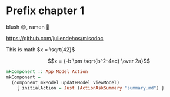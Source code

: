 
# Prefix chapter 1

blush :blush:, ramen :ramen:

<https://github.com/juliendehos/misodoc>

This is math $x = \sqrt{42}$

$$x = {-b \pm \sqrt{b^2-4ac} \over 2a}$$

```hs
mkComponent :: App Model Action
mkComponent = 
  (component mkModel updateModel viewModel)
    { initialAction = Just (ActionAskSummary "summary.md") }
```

